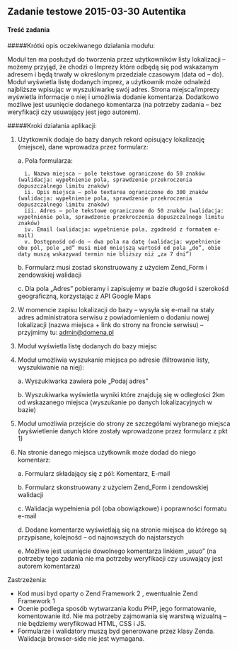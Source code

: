 ## Zadanie testowe 2015-03-30 Autentika

#### Treść zadania

#####Krótki opis oczekiwanego działania modułu:

Moduł ten ma posłużyd do tworzenia przez użytkowników listy lokalizacji – możemy przyjąd, że chodzi o Imprezy które odbędą się pod wskazanym adresem i będą trwały w określonym przedziale
czasowym (data od – do). Moduł wyświetla listę dodanych imprez, a użytkownik może odnaleźd najbliższe wpisując w wyszukiwarkę swój adres.
Strona miejsca/imprezy wyświetla informacje o niej i umożliwia dodanie komentarza. Dodatkowo możliwe jest usunięcie dodanego komentarza (na potrzeby zadania – bez weryfikacji czy usuwający jest jego autorem).

#####Kroki działania aplikacji:
1. Użytkownik dodaje do bazy danych rekord opisujący lokalizację (miejsce), dane wprowadza przez formularz:
    
    a. Pola formularza:

         i. Nazwa miejsca – pole tekstowe ograniczone do 50 znaków (walidacja: wypełnienie pola, sprawdzenie przekroczenia dopuszczalnego limitu znaków)
         ii. Opis miejsca – pole textarea ograniczone do 300 znaków (walidacja: wypełnienie pola, sprawdzenie przekroczenia dopuszczalnego limitu znaków)
         iii. Adres – pole tekstowe ograniczone do 50 znaków (walidacja: wypełnienie pola, sprawdzenie przekroczenia dopuszczalnego limitu znaków)
         iv. Email (walidacja: wypełnienie pola, zgodnośd z formatem e-mail)
         v. Dostępnośd od-do – dwa pola na datę (walidacja: wypełnienie obu pól, pole „od” musi mied mniejszą wartośd od pola „do”, obie daty muszą wskazywad termin nie bliższy niż „za 7 dni”)
    b. Formularz musi zostad skonstruowany z użyciem Zend_Form i zendowskiej walidacji

    c. Dla pola „Adres” pobieramy i zapisujemy w bazie długośd i szerokośd geograficzną, korzystając z API Google Maps

2. W momencie zapisu lokalizacji do bazy – wysyła się e-mail na stały adres administratora serwisu z powiadomieniem o dodaniu nowej lokalizacji (nazwa miejsca + link do strony na froncie serwisu) – przyjmimy tu: admin@domena.pl

3. Moduł wyświetla listę dodanych do bazy miejsc

4. Moduł umożliwia wyszukanie miejsca po adresie (filtrowanie listy, wyszukiwanie na niej):

    a. Wyszukiwarka zawiera pole „Podaj adres”

    b. Wyszukiwarka wyświetla wyniki które znajdują się w odległości 2km od wskazanego miejsca (wyszukanie po danych lokalizacyjnych w bazie)
	
5. Moduł umożliwia przejście do strony ze szczegółami wybranego miejsca (wyświetlenie danych które zostały wprowadzone przez formularz z pkt 1)

6. Na stronie danego miejsca użytkownik może dodad do niego komentarz:

    a. Formularz składający się z pól: Komentarz, E-mail

    b. Formularz skonstruowany z użyciem Zend_Form i zendowskiej walidacji

    c. Walidacja wypełnienia pól (oba obowiązkowe) i poprawności formatu e-mail

    d. Dodane komentarze wyświetlają się na stronie miejsca do którego są przypisane, kolejnośd – od najnowszych do najstarszych

    e. Możliwe jest usunięcie dowolnego komentarza linkiem „usuo” (na potrzeby tego zadania nie ma potrzeby weryfikacji czy usuwający jest autorem komentarza)

Zastrzeżenia:

* Kod musi byd oparty o Zend Framework 2 , ewentualnie Zend Framework 1
* Ocenie podlega sposób wytwarzania kodu PHP, jego formatowanie, komentowanie itd. Nie ma potrzeby zajmowania się warstwą wizualną – nie będziemy weryfikowad HTML, CSS i JS.
* Formularze i walidatory muszą byd generowane przez klasy Zenda. Walidacja browser-side nie jest wymagana.
